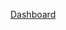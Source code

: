 
[Dashboard](https://app.powerbi.com/view?r=eyJrIjoiM2VkZjZlYjctYjYyNC00M2Q1LTliZWUtZWJjOWRkNTk5Y2I2IiwidCI6ImRmODY3OWNkLWE4MGUtNDVkOC05OWFjLWM4M2VkN2ZmOTVhMCJ9)
